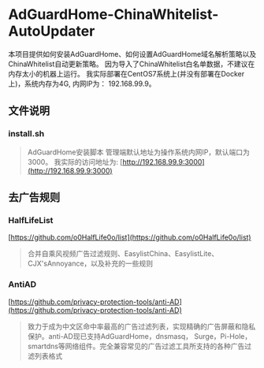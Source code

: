 # AdGuardHome-ChinaWhitelist-AutoUpdater
本项目提供如何安装AdGuardHome、如何设置AdGuardHome域名解析策略以及ChinaWhitelist自动更新策略。
因为导入了ChinaWhitelist白名单数据，不建议在内存太小的机器上运行。
我实际部署在CentOS7系统上(并没有部署在Docker上)，系统内存为4G, 内网IP为： 192.168.99.9。

## 文件说明
### install.sh
> AdGuardHome安装脚本
> 管理端默认地址为操作系统内网IP，默认端口为3000。
> 我实际的访问地址为: [http://192.168.99.9:3000](http://192.168.99.9:3000)

## 去广告规则
### HalfLifeList
[https://github.com/o0HalfLife0o/list](https://github.com/o0HalfLife0o/list)
> 合并自乘风视频广告过滤规则、EasylistChina、EasylistLite、CJX'sAnnoyance，以及补充的一些规则

### AntiAD

[https://github.com/privacy-protection-tools/anti-AD](https://github.com/privacy-protection-tools/anti-AD)
> 致力于成为中文区命中率最高的广告过滤列表，实现精确的广告屏蔽和隐私保护。anti-AD现已支持AdGuardHome，dnsmasq， Surge，Pi-Hole，smartdns等网络组件。完全兼容常见的广告过滤工具所支持的各种广告过滤列表格式
